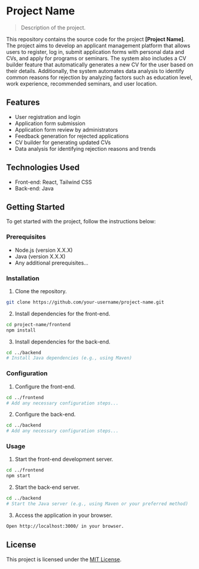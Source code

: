 # Project Name

> Description of the project.

This repository contains the source code for the project **[Project Name]**. The project aims to develop an applicant management platform that allows users to register, log in, submit application forms with personal data and CVs, and apply for programs or seminars. The system also includes a CV builder feature that automatically generates a new CV for the user based on their details. Additionally, the system automates data analysis to identify common reasons for rejection by analyzing factors such as education level, work experience, recommended seminars, and user location.

## Features

- User registration and login
- Application form submission
- Application form review by administrators
- Feedback generation for rejected applications
- CV builder for generating updated CVs
- Data analysis for identifying rejection reasons and trends

## Technologies Used

- Front-end: React, Tailwind CSS
- Back-end: Java

## Getting Started

To get started with the project, follow the instructions below:

### Prerequisites

- Node.js (version X.X.X)
- Java (version X.X.X)
- Any additional prerequisites...

### Installation

1. Clone the repository.

```bash
git clone https://github.com/your-username/project-name.git
```

2. Install dependencies for the front-end.

```bash
cd project-name/frontend
npm install
```

3. Install dependencies for the back-end.

```bash
cd ../backend
# Install Java dependencies (e.g., using Maven)
```

### Configuration

1. Configure the front-end.

```bash
cd ../frontend
# Add any necessary configuration steps...
```

2. Configure the back-end.

```bash
cd ../backend
# Add any necessary configuration steps...
```

### Usage

1. Start the front-end development server.

```bash
cd ../frontend
npm start
```

2. Start the back-end server.

```bash
cd ../backend
# Start the Java server (e.g., using Maven or your preferred method)
```

3. Access the application in your browser.

```bash
Open http://localhost:3000/ in your browser.
```

## License

This project is licensed under the [MIT License](LICENSE).
